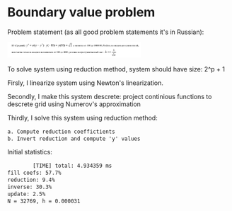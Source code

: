 # Boundary value problem

Problem statement (as all good problem statements it's in Russian):

<img src="./problem.png" width=60% height=auto>

To solve system using reduction method,
system should have size: 2^p + 1

Firsly, I linearize system using Newton's linearization.

Secondly, I make this system descrete: project continious functions to descrete grid
using Numerov's approximation

Thirdly, I solve this system using reduction method:

    a. Compute reduction coeffictients
    b. Invert reduction and compute 'y' values

Initial statistics:

```
        [TIME] total: 4.934359 ms
fill coefs: 57.7%
reduction: 9.4%
inverse: 30.3%
update: 2.5%
N = 32769, h = 0.000031
```